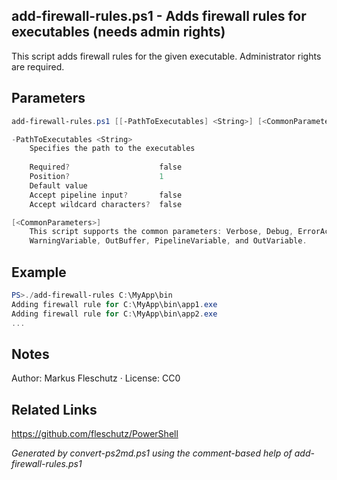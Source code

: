 ## add-firewall-rules.ps1 - Adds firewall rules for executables (needs admin rights)

This script adds firewall rules for the given executable. Administrator rights are required.

## Parameters
```powershell
add-firewall-rules.ps1 [[-PathToExecutables] <String>] [<CommonParameters>]

-PathToExecutables <String>
    Specifies the path to the executables
    
    Required?                    false
    Position?                    1
    Default value                
    Accept pipeline input?       false
    Accept wildcard characters?  false

[<CommonParameters>]
    This script supports the common parameters: Verbose, Debug, ErrorAction, ErrorVariable, WarningAction, 
    WarningVariable, OutBuffer, PipelineVariable, and OutVariable.
```

## Example
```powershell
PS>./add-firewall-rules C:\MyApp\bin
Adding firewall rule for C:\MyApp\bin\app1.exe
Adding firewall rule for C:\MyApp\bin\app2.exe
...
```

## Notes
Author: Markus Fleschutz · License: CC0

## Related Links
https://github.com/fleschutz/PowerShell

*Generated by convert-ps2md.ps1 using the comment-based help of add-firewall-rules.ps1*
